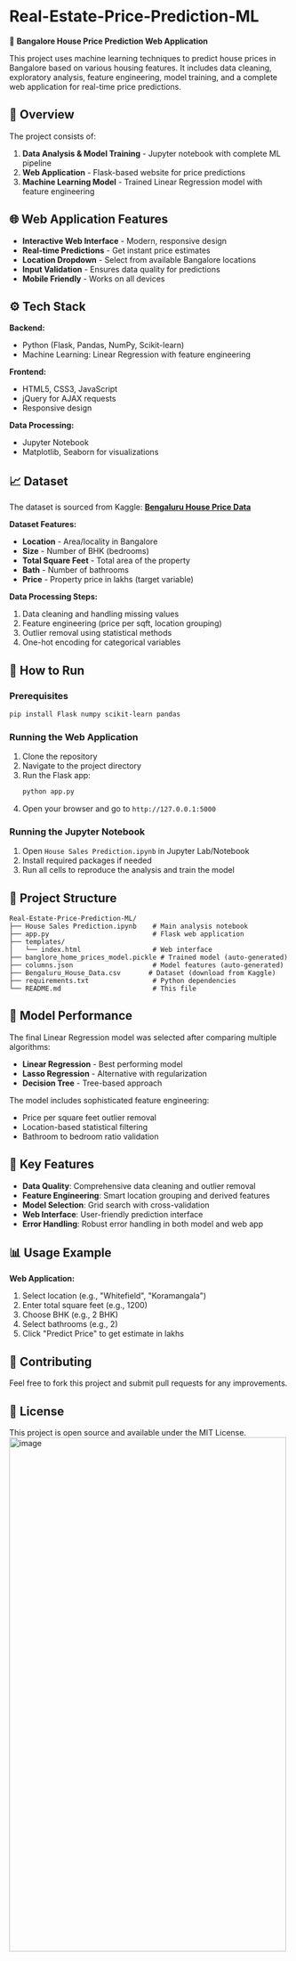 # Real-Estate-Price-Prediction-ML

🏡 **Bangalore House Price Prediction Web Application**

This project uses machine learning techniques to predict house prices in Bangalore based on various housing features. It includes data cleaning, exploratory analysis, feature engineering, model training, and a complete web application for real-time price predictions.

## 📌 Overview

The project consists of:

1. **Data Analysis & Model Training** - Jupyter notebook with complete ML pipeline
2. **Web Application** - Flask-based website for price predictions
3. **Machine Learning Model** - Trained Linear Regression model with feature engineering

## 🌐 Web Application Features

- **Interactive Web Interface** - Modern, responsive design
- **Real-time Predictions** - Get instant price estimates
- **Location Dropdown** - Select from available Bangalore locations
- **Input Validation** - Ensures data quality for predictions
- **Mobile Friendly** - Works on all devices

## ⚙️ Tech Stack

**Backend:**

- Python (Flask, Pandas, NumPy, Scikit-learn)
- Machine Learning: Linear Regression with feature engineering

**Frontend:**

- HTML5, CSS3, JavaScript
- jQuery for AJAX requests
- Responsive design

**Data Processing:**

- Jupyter Notebook
- Matplotlib, Seaborn for visualizations

## 📈 Dataset

The dataset is sourced from Kaggle: **[Bengaluru House Price Data](https://www.kaggle.com/datasets/amitabhajoy/bengaluru-house-price-data)**

**Dataset Features:**

- **Location** - Area/locality in Bangalore
- **Size** - Number of BHK (bedrooms)
- **Total Square Feet** - Total area of the property
- **Bath** - Number of bathrooms
- **Price** - Property price in lakhs (target variable)

**Data Processing Steps:**

1. Data cleaning and handling missing values
2. Feature engineering (price per sqft, location grouping)
3. Outlier removal using statistical methods
4. One-hot encoding for categorical variables

## 🚀 How to Run

### Prerequisites

```bash
pip install Flask numpy scikit-learn pandas
```

### Running the Web Application

1. Clone the repository
2. Navigate to the project directory
3. Run the Flask app:
   ```bash
   python app.py
   ```
4. Open your browser and go to `http://127.0.0.1:5000`

### Running the Jupyter Notebook

1. Open `House Sales Prediction.ipynb` in Jupyter Lab/Notebook
2. Install required packages if needed
3. Run all cells to reproduce the analysis and train the model

## 📁 Project Structure

```
Real-Estate-Price-Prediction-ML/
├── House Sales Prediction.ipynb    # Main analysis notebook
├── app.py                          # Flask web application
├── templates/
│   └── index.html                  # Web interface
├── banglore_home_prices_model.pickle # Trained model (auto-generated)
├── columns.json                    # Model features (auto-generated)
├── Bengaluru_House_Data.csv       # Dataset (download from Kaggle)
├── requirements.txt                # Python dependencies
└── README.md                       # This file
```

## 🎯 Model Performance

The final Linear Regression model was selected after comparing multiple algorithms:

- **Linear Regression** - Best performing model
- **Lasso Regression** - Alternative with regularization
- **Decision Tree** - Tree-based approach

The model includes sophisticated feature engineering:

- Price per square feet outlier removal
- Location-based statistical filtering
- Bathroom to bedroom ratio validation

## 🌟 Key Features

- **Data Quality**: Comprehensive data cleaning and outlier removal
- **Feature Engineering**: Smart location grouping and derived features
- **Model Selection**: Grid search with cross-validation
- **Web Interface**: User-friendly prediction interface
- **Error Handling**: Robust error handling in both model and web app

## 📊 Usage Example

**Web Application:**

1. Select location (e.g., "Whitefield", "Koramangala")
2. Enter total square feet (e.g., 1200)
3. Choose BHK (e.g., 2 BHK)
4. Select bathrooms (e.g., 2)
5. Click "Predict Price" to get estimate in lakhs

## 🤝 Contributing

Feel free to fork this project and submit pull requests for any improvements.

## 📄 License

This project is open source and available under the MIT License.
<img width="498" height="924" alt="image" src="https://github.com/user-attachments/assets/0815a9bd-a956-4e0d-a0b1-f25169fd59f5" />

